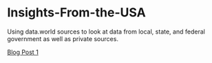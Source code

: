 # Insights-From-the-USA
Using data.world sources to look at data from local, state, and federal government as well as private sources.

[Blog Post 1](https://www.stoltzmaniac.com/us-immigration-enforcement-part-1/)